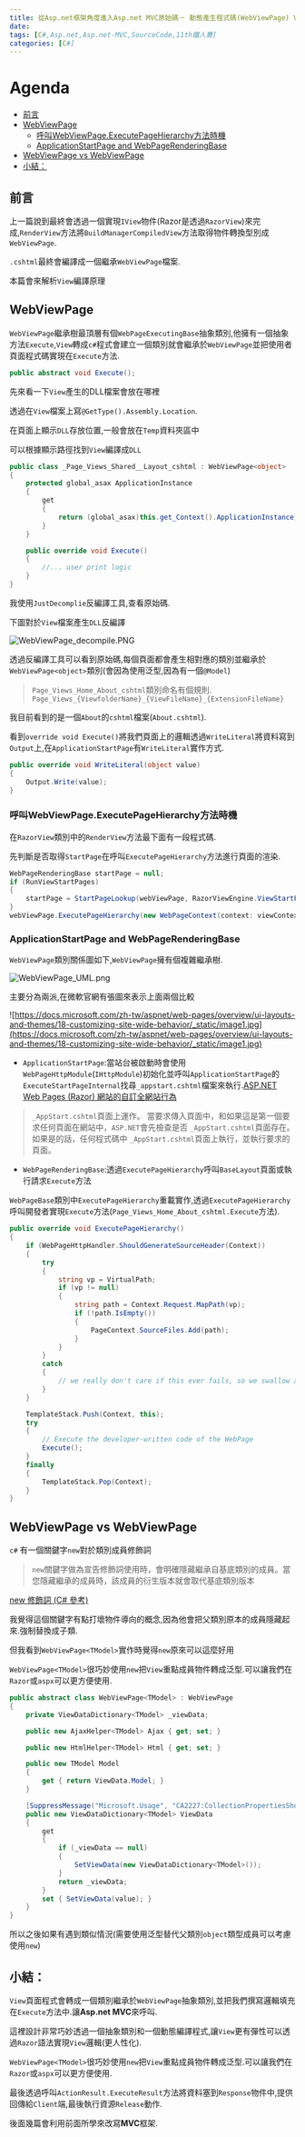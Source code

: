 ```yaml
---
title: 從Asp.net框架角度進入Asp.net MVC原始碼－ 動態產生程式碼(WebViewPage) View是如何被建立(四) (第25天)
date: 
tags: [C#,Asp.net,Asp.net-MVC,SourceCode,11th鐵人賽]
categories: [C#]
---
```


# Agenda<!-- omit in toc -->
- [前言](#%e5%89%8d%e8%a8%80)
- [WebViewPage](#webviewpage)
	- [呼叫WebViewPage.ExecutePageHierarchy方法時機](#%e5%91%bc%e5%8f%abwebviewpageexecutepagehierarchy%e6%96%b9%e6%b3%95%e6%99%82%e6%a9%9f)
	- [ApplicationStartPage and WebPageRenderingBase](#applicationstartpage-and-webpagerenderingbase)
- [WebViewPage vs WebViewPage<TModel>](#webviewpage-vs-webviewpagetmodel)
- [小結：](#%e5%b0%8f%e7%b5%90)

## 前言

上一篇說到最終會透過一個實現`IView`物件(Razor是透過`RazorView`)來完成,`RenderView`方法將`BuildManagerCompiledView`方法取得物件轉換型別成`WebViewPage`.

`.cshtml`最終會編譯成一個繼承`WebViewPage`檔案.

本篇會來解析`View`編譯原理

## WebViewPage

`WebViewPage`繼承樹最頂層有個`WebPageExecutingBase`抽象類別,他擁有一個抽象方法`Execute`,`View`轉成`c#`程式會建立一個類別就會繼承於`WebViewPage`並把使用者頁面程式碼實現在`Execute`方法.

```csharp
public abstract void Execute();
```

先來看一下`View`產生的DLL檔案會放在哪裡

透過在`View`檔案上寫`@GetType().Assembly.Location`.

在頁面上顯示`DLL`存放位置,一般會放在`Temp`資料夾區中

可以根據顯示路徑找到`View`編譯成`DLL`

```csharp
public class _Page_Views_Shared__Layout_cshtml : WebViewPage<object>
{
    protected global_asax ApplicationInstance
    {
        get
        {
            return (global_asax)this.get_Context().ApplicationInstance;
        }
    }

    public override void Execute()
    {
        //... user print logic
    }
}
```

我使用`JustDecomplie`反編譯工具,查看原始碼.

下圖對於`View`檔案產生`DLL`反編譯

![WebViewPage_decompile.PNG](https://raw.githubusercontent.com/isdaniel/MyBlog/master/source/images/itHelp/25/WebViewPage_decompile.PNG)

透過反編譯工具可以看到原始碼,每個頁面都會產生相對應的類別並繼承於`WebViewPage<object>`類別(會因為使用泛型,因為有一個`@Model`)

> `Page_Views_Home_About_cshtml`類別命名有個規則.
> `Page_Views_{ViewfolderName}_{ViewFileName}_{ExtensionFileName}`

我目前看到的是一個`About`的`cshtml`檔案(`About.cshtml`).

看到`override void Execute()`將我們頁面上的邏輯透過`WriteLiteral`將資料寫到`Output`上,在`ApplicationStartPage`有`WriteLiteral`實作方式.

```csharp
public override void WriteLiteral(object value)
{
    Output.Write(value);
}
```

### 呼叫WebViewPage.ExecutePageHierarchy方法時機

在`RazorView`類別中的`RenderView`方法最下面有一段程式碼.

先判斷是否取得`StartPage`在呼叫`ExecutePageHierarchy`方法進行頁面的渲染.

```csharp
WebPageRenderingBase startPage = null;
if (RunViewStartPages)
{
    startPage = StartPageLookup(webViewPage, RazorViewEngine.ViewStartFileName, ViewStartFileExtensions);
}
webViewPage.ExecutePageHierarchy(new WebPageContext(context: viewContext.HttpContext, page: null, model: null), writer, startPage);
```

### ApplicationStartPage and WebPageRenderingBase

`WebViewPage`類別關係圖如下,`WebViewPage`擁有個複雜繼承樹.

![WebViewPage_UML.png](https://raw.githubusercontent.com/isdaniel/MyBlog/master/source/images/itHelp/25/WebViewPage_UML.png)

主要分為兩派,在微軟官網有張圖來表示上面兩個比較

![https://docs.microsoft.com/zh-tw/aspnet/web-pages/overview/ui-layouts-and-themes/18-customizing-site-wide-behavior/_static/image1.jpg](https://docs.microsoft.com/zh-tw/aspnet/web-pages/overview/ui-layouts-and-themes/18-customizing-site-wide-behavior/_static/image1.jpg)

* `ApplicationStartPage`:當站台被啟動時會使用`WebPageHttpModule`(`IHttpModule`)初始化並呼叫`ApplicationStartPage`的`ExecuteStartPageInternal`找尋`_appstart.cshtml`檔案來執行.[ASP.NET Web Pages (Razor) 網站的自訂全網站行為](https://docs.microsoft.com/zh-tw/aspnet/web-pages/overview/ui-layouts-and-themes/18-customizing-site-wide-behavior)

> `_AppStart.cshtml`頁面上運作。 當要求傳入頁面中，和如果這是第一個要求任何頁面在網站中，`ASP.NET`會先檢查是否 `_AppStart.cshtml`頁面存在。 如果是的話，任何程式碼中 `_AppStart.cshtml`頁面上執行，並執行要求的頁面。

* `WebPageRenderingBase`:透過`ExecutePageHierarchy`呼叫`BaseLayout`頁面或執行請求`Execute`方法

`WebPageBase`類別中`ExecutePageHierarchy`重載實作,透過`ExecutePageHierarchy`呼叫開發者實現`Execute`方法(`Page_Views_Home_About_cshtml.Execute`方法).

```csharp
public override void ExecutePageHierarchy()
{
	if (WebPageHttpHandler.ShouldGenerateSourceHeader(Context))
	{
		try
		{
			string vp = VirtualPath;
			if (vp != null)
			{
				string path = Context.Request.MapPath(vp);
				if (!path.IsEmpty())
				{
					PageContext.SourceFiles.Add(path);
				}
			}
		}
		catch
		{
			// we really don't care if this ever fails, so we swallow all exceptions
		}
	}

	TemplateStack.Push(Context, this);
	try
	{
		// Execute the developer-written code of the WebPage
		Execute();
	}
	finally
	{
		TemplateStack.Pop(Context);
	}
}
```

## WebViewPage vs WebViewPage<TModel>

`c#` 有一個關鍵字`new`對於類別成員修飾詞

> `new`關鍵字做為宣告修飾詞使用時，會明確隱藏繼承自基底類別的成員。當您隱藏繼承的成員時，該成員的衍生版本就會取代基底類別版本
> 
[new 修飾詞 (C# 參考)](https://docs.microsoft.com/zh-tw/dotnet/csharp/language-reference/keywords/new-modifier)

我覺得這個關鍵字有點打壞物件導向的概念,因為他會把父類別原本的成員隱藏起來.強制替換成子類.

但我看到`WebViewPage<TModel>`實作時覺得`new`原來可以這麼好用

`WebViewPage<TModel>`很巧妙使用`new`把`View`重點成員物件轉成泛型.可以讓我們在`Razor`或`aspx`可以更方便使用.

```csharp
public abstract class WebViewPage<TModel> : WebViewPage
{
	private ViewDataDictionary<TModel> _viewData;

	public new AjaxHelper<TModel> Ajax { get; set; }

	public new HtmlHelper<TModel> Html { get; set; }

	public new TModel Model
	{
		get { return ViewData.Model; }
	}

	[SuppressMessage("Microsoft.Usage", "CA2227:CollectionPropertiesShouldBeReadOnly", Justification = "This is the mechanism by which the ViewPage gets its ViewDataDictionary object.")]
	public new ViewDataDictionary<TModel> ViewData
	{
		get
		{
			if (_viewData == null)
			{
				SetViewData(new ViewDataDictionary<TModel>());
			}
			return _viewData;
		}
		set { SetViewData(value); }
	}
}
```

所以之後如果有遇到類似情況(需要使用泛型替代父類別`object`類型成員可以考慮使用`new`)

## 小結：

`View`頁面程式會轉成一個類別繼承於`WebViewPage`抽象類別,並把我們撰寫邏輯填充在`Execute`方法中.讓**Asp.net MVC**來呼叫.

這裡設計非常巧妙透過一個抽象類別和一個動態編譯程式,讓`View`更有彈性可以透過`Razor`語法實現`View`邏輯(更人性化).

`WebViewPage<TModel>`很巧妙使用`new`把`View`重點成員物件轉成泛型.可以讓我們在`Razor`或`aspx`可以更方便使用.

最後透過呼叫`ActionResult.ExecuteResult`方法將資料塞到`Response`物件中,提供回傳給`Client`端,最後執行資源`Release`動作.

後面幾篇會利用前面所學來改寫**MVC**框架.
